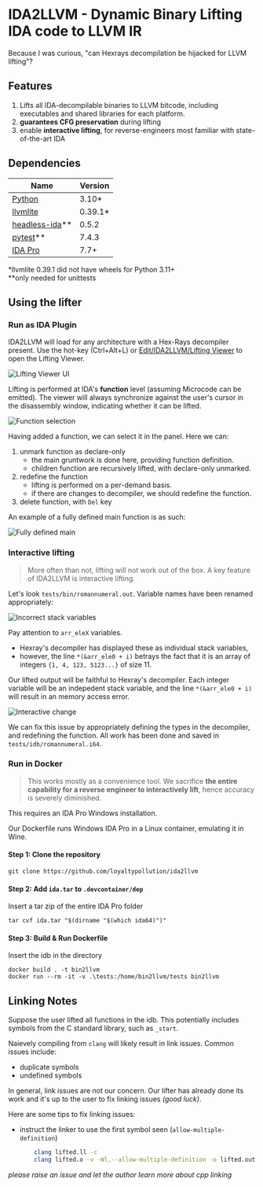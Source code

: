 # IDA2LLVM - Dynamic Binary Lifting IDA code to LLVM IR

Because I was curious, "can Hexrays decompilation be hijacked for LLVM lifting"?


## Features

1. Lifts all IDA-decompilable binaries to LLVM bitcode, including executables and shared libraries for each platform.
2. **guarantees CFG preservation** during lifting
3. enable **interactive lifting**, for reverse-engineers most familiar with state-of-the-art IDA

## Dependencies
| Name | Version | 
| ---- | ------- |
| [Python](https://www.python.org/) | 3.10* |
| [llvmlite](https://pypi.org/project/llvmlite/) | 0.39.1* |
| [headless-ida](https://pypi.org/project/headless-ida/)** | 0.5.2 |
| [pytest](https://pypi.org/project/pytest/)** | 7.4.3 |
| [IDA Pro](https://www.hex-rays.com/products/ida) | 7.7+ |

*llvmlite 0.39.1 did not have wheels for Python 3.11+  
**only needed for unittests

## Using the lifter

### Run as IDA Plugin

IDA2LLVM will load for any architecture with a Hex-Rays decompiler present. Use the hot-key (Ctrl+Alt+L) or <ins>Edit/IDA2LLVM/Lifting Viewer</ins> to open the Lifting Viewer.

![Lifting Viewer UI](screenshots/viewer-UI.png)

Lifting is performed at IDA's **function** level (assuming Microcode can be emitted). The viewer will always synchronize against the user's cursor in the disassembly window, indicating whether it can be lifted.

![Function selection](screenshots/selected-function.png)

Having added a function, we can select it in the panel. Here we can: 
1. unmark function as declare-only
    - the main gruntwork is done here, providing function definition.
    - children function are recursively lifted, with declare-only unmarked.
2. redefine the function
   - lifting is performed on a per-demand basis.
   - if there are changes to decompiler, we should redefine the function.
3. delete function, with `Del` key

An example of a fully defined main function is as such:

![Fully defined main](screenshots/fully-defined-main.png)

### Interactive lifting

> More often than not, lifting will not work out of the box. A key feature of IDA2LLVM is interactive lifting. 

Let's look `tests/bin/romannumeral.out`. Variable names have been renamed appropriately:

![Incorrect stack variables](screenshots/default-roman.png)

Pay attention to `arr_eleX` variables. 
- Hexray's decompiler has displayed these as individual stack variables,
- however, the line `*(&arr_ele0 + i)` betrays the fact that it is an array of integers `{1, 4, 123, 5123...}` of size 11.

Our lifted output will be faithful to Hexray's decompiler. Each integer variable will be an indepedent stack variable, and the line `*(&arr_ele0 + i)` will result in an memory access error.

![Interactive change](screenshots/interactive.gif)

We can fix this issue by appropriately defining the types in the decompiler, and redefining the function. All work has been done and saved in `tests/idb/romannumeral.i64`.

### Run in Docker

> This works mostly as a convenience tool. We sacrifice **the entire capability for a reverse engineer to interactively lift**, hence accuracy is severely diminished.

This requires an IDA Pro Windows installation.

Our Dockerfile runs Windows IDA Pro in a Linux container, emulating it in Wine. 

#### Step 1: Clone the repository

```pwsh
git clone https://github.com/loyaltypollution/ida2llvm
```

#### Step 2: Add `ida.tar` to `.devcontainer/dep`

Insert a tar zip of the entire IDA Pro folder 
```pwsh
tar cvf ida.tar "$(dirname "$(which ida64)")"
```

#### Step 3: Build & Run Dockerfile

Insert the idb in the directory 

```pwsh
docker build . -t bin2llvm
docker run --rm -it -v .\tests:/home/bin2llvm/tests bin2llvm
```

## Linking Notes

Suppose the user lifted all functions in the idb. This potentially includes symbols from the C standard library, such as `_start`.

Naievely compiling from `clang` will likely result in link issues. Common issues include:
- duplicate symbols
- undefined symbols

In general, link issues are not our concern. Our lifter has already done its work and it's up to the user to fix linking issues *(good luck)*. 

Here are some tips to fix linking issues:
- instruct the linker to use the first symbol seen (`allow-multiple-definition`)
    ```bash
        clang lifted.ll -c
        clang lifted.o -v -Wl,--allow-multiple-definition -o lifted.out
    ```

*please raise an issue and let the author learn more about cpp linking*